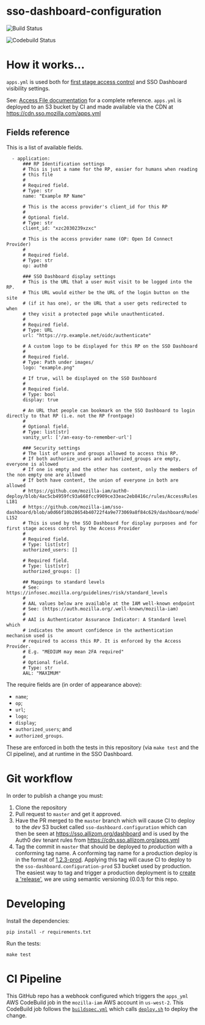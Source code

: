 # sso-dashboard-configuration

![Build Status](https://github.com/mozilla-iam/sso-dashboard-configuration/workflows/Test%20Configuration/badge.svg)

![Codebuild Status](https://codebuild.us-west-2.amazonaws.com/badges?uuid=eyJlbmNyeXB0ZWREYXRhIjoiUWVHQlJNT2FjckNEcUFtUzI4VVR3ZlBTYjRCYnl4SWhWcUx0TTFEMUMzWmFMM3N2eGdLOFJMTUl6NkNtQTFkRVdXa2RzSEQ5SGYvZWRZMW01Q2cvcXhRPSIsIml2UGFyYW1ldGVyU3BlYyI6IjZjWmVyRWdkRDFFVTllRksiLCJtYXRlcmlhbFNldFNlcmlhbCI6MX0%3D&branch=master)

# How it works...

`apps.yml` is used both for [first stage access control](https://github.com/mozilla-iam/mozilla-iam#2-stage-access-validation)
and SSO Dashboard visibility settings.

See: [Access File documentation](https://github.com/mozilla-iam/cis/blob/master/docs/AccessFile.md)
for a complete reference. `apps.yml` is deployed to an S3 bucket by CI and made
available via the CDN at https://cdn.sso.mozilla.com/apps.yml

## Fields reference

This is a list of available fields.

```
  - application:
      ### RP Identification settings
      # This is just a name for the RP, easier for humans when reading
      # this file
      #
      # Required field.
      # Type: str
      name: "Example RP Name"

      # This is the access provider's client_id for this RP
      #
      # Optional field.
      # Type: str
      client_id: "xzc2030239xzxc"

      # This is the access provider name (OP: Open Id Connect Provider)
      #
      # Required field.
      # Type: str
      op: auth0

      ### SSO Dashboard display settings
      # This is the URL that a user must visit to be logged into the RP.
      # This URL would either be the URL of the login button on the site
      # (if it has one), or the URL that a user gets redirected to when
      # they visit a protected page while unauthenticated.
      #
      # Required field.
      # Type: URL
      url: "https://rp.example.net/oidc/authenticate"

      # A custom logo to be displayed for this RP on the SSO Dashboard
      #
      # Required field.
      # Type: Path under images/
      logo: "example.png"

      # If true, will be displayed on the SSO Dashboard
      #
      # Required field.
      # Type: bool
      display: true

      # An URL that people can bookmark on the SSO Dashboard to login directly to that RP (i.e. not the RP frontpage)
      #
      # Optional field.
      # Type: list[str]
      vanity_url: ['/an-easy-to-remember-url']

      ### Security settings
      # The list of users and groups allowed to access this RP.
      # If both authorize_users and authorized_groups are empty, everyone is allowed
      # If one is empty and the other has content, only the members of the non empty one are allowed
      # If both have content, the union of everyone in both are allowed
      # https://github.com/mozilla-iam/auth0-deploy/blob/4ac5cb4959fc93a668fcc9909ce33eac2eb8416c/rules/AccessRules.js#L173-L181
      # https://github.com/mozilla-iam/sso-dashboard/blob/a0d66f10b28654b40722f4a9e773069a8f84c629/dashboard/models/user.py#L138-L152
      # This is used by the SSO Dashboard for display purposes and for first stage access control by the Access Provider
      #
      # Required field.
      # Type: list[str]
      authorized_users: []

      # Required field.
      # Type: list[str]
      authorized_groups: []

      ## Mappings to standard levels
      # See: https://infosec.mozilla.org/guidelines/risk/standard_levels
      #
      # AAL values below are available at the IAM well-known endpoint
      # See: (https://auth.mozilla.org/.well-known/mozilla-iam)
      #
      # AAI is Authenticator Assurance Indicator: A Standard level which
      # indicates the amount confidence in the authentication mechanism used is
      # required to access this RP. It is enforced by the Access Provider.
      # E.g. "MEDIUM may mean 2FA required"
      #
      # Optional field.
      # Type: str
      AAL: "MAXIMUM"
```

The require fields are (in order of appearance above):

* `name`;
* `op`;
* `url`;
* `logo`;
* `display`;
* `authorized_users`; and
* `authorized_groups`.

These are enforced in both the tests in this repository (via `make test` and
the CI pipeline), and at runtime in the SSO Dashboard.

# Git workflow

In order to publish a change you must:

1. Clone the repository
2. Pull request to `master` and get it approved.
3. Have the PR merged to the `master` branch which will cause CI to deploy to
   the *dev* S3 bucket called `sso-dashboard.configuration` which can then be
   seen at https://sso.allizom.org/dashboard and is used by the Auth0 dev tenant
   rules from https://cdn.sso.allizom.org/apps.yml
4. Tag the commit in `master` that should be deployed to *production* with a
   conforming tag name. A conforming tag name for a production deploy is in the
   format of [1.2.3-prod](https://github.com/mozilla-iam/sso-dashboard-configuration/blob/26f1e5c7d8512b1a447dbac0e981fa3afbf3c346/deploy.sh#L11).
   Applying this tag will cause CI to deploy to the
   `sso-dashboard.configuration-prod` S3 bucket used by production. The easiest
   way to tag and trigger a production deployment is to [create a 'release'](https://github.com/mozilla-iam/sso-dashboard-configuration/releases),
   we are using semantic versioning (0.0.1) for this repo.

# Developing

Install the dependencies:

```
pip install -r requirements.txt
```

Run the tests:

```
make test
```

# CI Pipeline

This GitHub repo has a webhook configured which triggers the `apps_yml` AWS
CodeBuild job in the `mozilla-iam` AWS account in `us-west-2`. This CodeBuild
job follows the [`buildspec.yml`](buildspec.yml) which calls [`deploy.sh`](deploy.sh)
to deploy the change.
